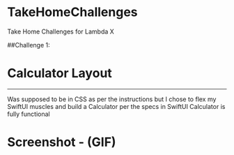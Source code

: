# TakeHomeChallenges
Take Home Challenges for Lambda X

##Challenge 1:
# Calculator Layout
-------------------
Was supposed to be in CSS as per the instructions but I chose to flex my SwiftUI muscles and build a Calculator per the specs in SwiftUI
Calculator is fully functional

# Screenshot - (GIF)
